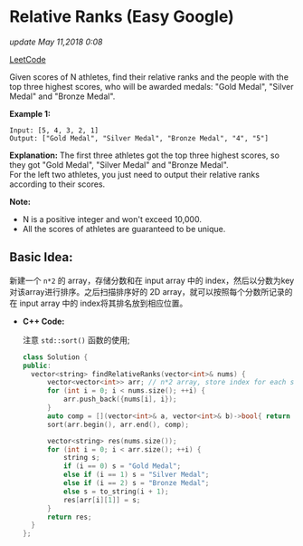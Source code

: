 # Relative Ranks \(Easy Google\)

_update May 11,2018 0:08_

[LeetCode](https://leetcode.com/problems/relative-ranks/description/)

Given scores of N athletes, find their relative ranks and the people with the top three highest scores, who will be awarded medals: "Gold Medal", "Silver Medal" and "Bronze Medal".

**Example 1:**

```text
Input: [5, 4, 3, 2, 1]
Output: ["Gold Medal", "Silver Medal", "Bronze Medal", "4", "5"]
```

**Explanation:** The first three athletes got the top three highest scores, so they got "Gold Medal", "Silver Medal" and "Bronze Medal".  
For the left two athletes, you just need to output their relative ranks according to their scores.

**Note:**

* N is a positive integer and won't exceed 10,000.
* All the scores of athletes are guaranteed to be unique.

## Basic Idea:

新建一个 `n*2` 的 array，存储分数和在 input array 中的 index，然后以分数为key对该array进行排序。之后扫描排序好的 2D array，就可以按照每个分数所记录的在 input array 中的 index将其排名放到相应位置。

* **C++ Code:**

  注意 `std::sort()` 函数的使用;

  ```cpp
  class Solution {
  public:
    vector<string> findRelativeRanks(vector<int>& nums) {
        vector<vector<int>> arr; // n*2 array, store index for each score
        for (int i = 0; i < nums.size(); ++i) {
            arr.push_back({nums[i], i});
        }
        auto comp = [](vector<int>& a, vector<int>& b)->bool{ return a[0] > b[0]; };
        sort(arr.begin(), arr.end(), comp);

        vector<string> res(nums.size());
        for (int i = 0; i < arr.size(); ++i) {
            string s;
            if (i == 0) s = "Gold Medal";
            else if (i == 1) s = "Silver Medal";
            else if (i == 2) s = "Bronze Medal";
            else s = to_string(i + 1);
            res[arr[i][1]] = s;
        }
        return res;
    }
  };
  ```

